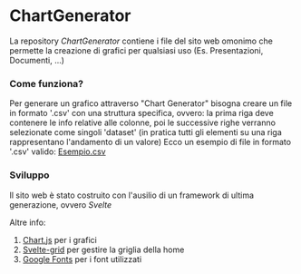 
# ChartGenerator

La repository *ChartGenerator* contiene i file del sito web omonimo che permette la creazione di grafici per qualsiasi uso (Es. Presentazioni, Documenti, ...)

### Come funziona?
Per generare un grafico attraverso "Chart Generator" bisogna creare un file in formato '.csv' con una struttura specifica, ovvero: la prima riga deve contenere le info relative alle colonne, poi le successive righe verranno selezionate come singoli 'dataset' (in pratica tutti gli elementi su una riga rappresentano l'andamento di un valore)
Ecco un esempio di file in formato '.csv' valido: [Esempio.csv](https://maxmoffa.github.io/ChartGenerator/public/media/files/Esempio.csv)

### Sviluppo
Il sito web è stato costruito con l'ausilio di un framework di ultima generazione, ovvero *Svelte*

Altre info:
1. [Chart.js](https://www.chartjs.org/) per i grafici
2. [Svelte-grid](https://svelte-grid.now.sh/) per gestire la griglia della home
3. [Google Fonts](https://fonts.google.com/) per i font utilizzati
